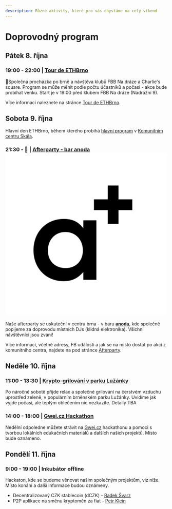 ```yaml
---
description: Různé aktivity, které pro vás chystáme na celý víkend
---
```


# Doprovodný program

## Pátek 8. října

### 19:00 - 22:00 | [Tour de ETHBrno](tour-de-ethbrno.md)

Společná procházka po brně a návštěva klubů FBB Na dráze a Charlie's square. Program se může měnit podle počtu účastníků a počasí - akce bude probíhat venku. Start je v 19:00 před klubem FBB Na dráze (Nádražní 9).

Více informaci naleznete na stránce [Tour de ETHBrno](tour-de-ethbrno.md).

## Sobota 9. října

Hlavní den ETHBrno, během kterého probíhá [hlavní program](../program/) v [Komunitním centru Skála](../misto-konani/).

### 21:30 - 🥴 | [Afterparty - bar anoda ![](../../../.gitbook/assets/anoda.jpeg)](afterparty-bar-anoda.md)

Naše afterparty se uskuteční v centru brna - v baru [**anoda**](https://www.facebook.com/anodabar/), kde společně popijeme za doprovodu místních DJs (klidná elektronika). Všichni návštěvníci jsou zváni!

Více informací, včetně adresy, FB události a jak se na místo dostat po akci z komunitního centra, najdete na pod stránce [Afterparty](afterparty-bar-anoda.md).

## Neděle 10. října

### 11:00 - 13:30 | [Krypto-grilování v parku Lužánky](krypto-grilovani-v-parku-luzanky.md)

Po náročné sobotě přijde relax a společné grilování na čerstvém vzduchu uprostřed zeleně, v populárním brněnském parku Lužánky. Uvidíme jak vyjde počasí, ale teplým oblečením nic nezkazíte. Detaily TBA

### 14:00 - 18:00 | [Gwei.cz Hackathon](gwei.cz-hackathon.md)

Nedělní odpoledne můžete strávit na [Gwei.cz](https://gwei.cz) hackathonu a pomoci s tvorbou lokálních edukačních materiálů a dalších našich projektů. Místo bude oznámeno.

## Pondělí 11. října

### 9:00 - 19:00 | Inkubátor offline

Hackaton, kde se budeme věnovat našim společným projektům, viz níže. Místo konání a další informace budou oznámeny.

* Decentralizovaný CZK stablecoin (dCZK) - [Radek Švarz](../prednasejici.md#radek-svarz)
* P2P aplikace na směnu kryptoměn za fiat - [Petr Klein](../prednasejici.md#petr-klein)
